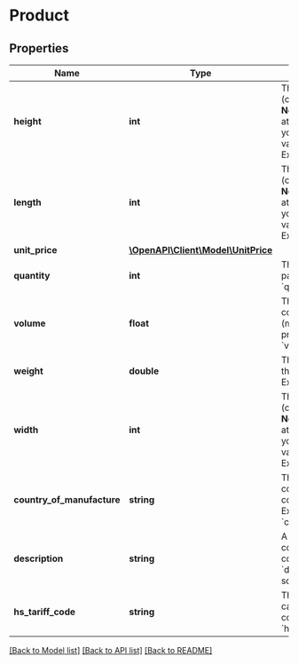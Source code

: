 # Product

## Properties
Name | Type | Description | Notes
------------ | ------------- | ------------- | -------------
**height** | **int** | The height in whole centimeters (cm) of the product concerned.  **Note!** The value you assign this attribute must be an integer. If you assign a floating-point value, Paazl will truncate it.  Example: &#x60;height:10&#x60; | [optional] 
**length** | **int** | The length in whole centimeters (cm) of the product concerned.  **Note!** The value you assign this attribute must be an integer. If you assign a floating-point value, Paazl will truncate it.  Example: &#x60;length:30&#x60; | [optional] 
**unit_price** | [**\OpenAPI\Client\Model\UnitPrice**](UnitPrice.md) |  | [optional] 
**quantity** | **int** | The number of items of a particular product.  Example: &#x60;quantity:7&#x60; | 
**volume** | **float** | The volume of the product concerned in cubic meters (m&lt;sup&gt;3&lt;/sup&gt;), including product packaging.  Example: &#x60;volume:0.5&#x60; | [optional] 
**weight** | **double** | The weight in kilograms (kg) of the product concerned.  Example: &#x60;weight:100&#x60; | [optional] 
**width** | **int** | The width in whole centimeters (cm) of the product concerned.  **Note!** The value you assign this attribute must be an integer. If you assign a floating-point value, Paazl will truncate it.  Example: &#x60;width:20&#x60; | [optional] 
**country_of_manufacture** | **string** | The [ISO 3166-2](https://en.wikipedia.org/wiki/ISO_3166-2) code for the country in which the product concerned was manufactured.  Example: &#x60;country:\&quot;DE\&quot;&#x60; | [optional] 
**description** | **string** | A general description of the contents of the product concerned.  Example: &#x60;description:\&quot;Zhitomir socks\&quot;&#x60; | [optional] 
**hs_tariff_code** | **string** | The HS code for the commodity category of the product concerned.  Example: &#x60;hsTariffCode:\&quot;6115\&quot;&#x60; | [optional] 

[[Back to Model list]](../README.md#documentation-for-models) [[Back to API list]](../README.md#documentation-for-api-endpoints) [[Back to README]](../README.md)



